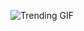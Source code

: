 
<!-- GIF_SECTION -->
![Trending GIF](https://media3.giphy.com/media/v1.Y2lkPThiYjIxNzcyaWw5MnJrM2I2aGk3MTgzNHJvYWI5OHJxazEwNmd3MnZzMGsyM214diZlcD12MV9naWZzX3NlYXJjaCZjdD1n/hXddB04gkpgBoxApfh/giphy.gif)
<!-- END_GIF_SECTION -->
